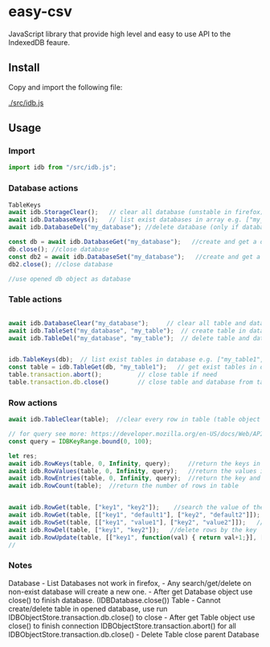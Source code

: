 # easy-csv

JavaScript library that provide high level and easy to use API to the IndexedDB feaure.

## Install

Copy and import the following file:

[./src/idb.js](./src/idb.js)

## Usage
### Import
```js
import idb from "/src/idb.js";
```

### Database actions
```js
TableKeys
await idb.StorageClear();   // clear all database (unstable in firefox)
await idb.DatabaseKeys();   // list exist databases in array e.g. ["my_db", "my_database"]
await idb.DatabaseDel("my_database"); //delete database (only if database not opened)

const db = await idb.DatabaseGet("my_database");   //create and get a database object
db.close(); //close database
const db2 = await idb.DatabaseSet("my_database");   //create and get a database object same as 'DatabaseGet'
db2.close(); //close database

//use opened db object as database

```


### Table actions
```js

await idb.DatabaseClear("my_database");     // clear all table and data in database (only if database not opened)
await idb.TableSet("my_database", "my_table");  // create table in database (only if database not opened)
await idb.TableDel("my_database", "my_table");  // delete table and data in database (only if database not opened)


idb.TableKeys(db);  // list exist tables in database e.g. ["my_table1", "my_table2"]
const table = idb.TableGet(db, "my_table1");   // get exist tables in database and return table object
table.transaction.abort();          // close table if need
table.transaction.db.close()        // close table and database from table
```

### Row actions
```js
await idb.TableClear(table);  //clear every row in table (table object the input param)

// for query see more: https://developer.mozilla.org/en-US/docs/Web/API/IDBKeyRange
const query = IDBKeyRange.bound(0, 100);

let res;
await idb.RowKeys(table, 0, Infinity, query);     //return the keys in table, optional can set <start, length, query> params, query for condition, start and length can used for smaller lists. result will be a list e.g. ["key1", "key2"]
await idb.RowValues(table, 0, Infinity, query);   //return the values in table, optional can set <start, length, query> params, query for condition, start and length can used for smaller lists. result will be a list e.g. ["value1", "value2"]
await idb.RowEntries(table, 0, Infinity, query);  //return the key and value pair in table, optional can set <start, length, query> params, query for condition, start and length can used for smaller lists. result will be a 2 element list in list e.g. [["key1", "value1"], ["key2", "value2"]]
await idb.RowCount(table);  //return the number of rows in table


await idb.RowGet(table, ["key1", "key2"]);    //search the value of the keys and return in list (undefined if not exist) e.g. ["value1", undefined]
await idb.RowGet(table, [["key1", "default1"], ["key2", "default2"]]);   //search the value of the keys and return in list (but return 2nd value in list if not exist) e.g. ["value1", "default2"]
await idb.RowSet(table, [["key1", "value1"], ["key2", "value2"]]);   //set the key-value pairs in table
await idb.RowDel(table, ["key1", "key2"]);   //delete rows by the key
await idb.RowUpdate(table, [["key1", function(val) { return val+1;}], ["key2", function(val) { return val+1;}]]); // update the values in key, same as 'RowSet' but in the value field you need pass a function that get the current value in parameter
//
```

### Notes
Database
    - List Databases not work in firefox,
    - Any search/get/delete on non-exist database will create a new one.
    - After get Database object use close() to finish database. (IDBDatabase.close())
Table
    - Cannot create/delete table in opened database, use run IDBObjectStore.transaction.db.close() to close
    - After get Table object use close() to finish connection IDBObjectStore.transaction.abort() for all IDBObjectStore.transaction.db.close()
    - Delete Table close parent Database
